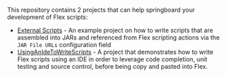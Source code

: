 This repository contains 2 projects that can help springboard your development of Flex scripts:

* [External Scripts](ExternalScripts/README.md) - An example project on how to write scripts that are assembled into JARs and referenced from Flex scripting actions via the `JAR File URLs` configuration field
* [UsingAnIdeToWriteScripts](UsingAnIdeToWriteScripts/README.md) - A project that demonstrates how to write Flex scripts using an IDE in order to leverage code completion, unit testing and source control, before being copy and pasted into Flex.
 
 
 